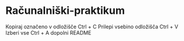 # Računalniški-praktikum
Kopiraj označeno v odložišče Ctrl + C
Prilepi vsebino odložišča Ctrl + V
Izberi vse Ctrl + A
dopolni README
